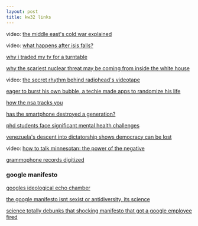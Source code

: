 ```yaml
---
layout: post
title: kw32 links
---
```


video: [the middle east's cold war explained](https://www.youtube.com/watch?v=veMFCFyOwFI)

video: [what happens after isis falls?](https://www.youtube.com/watch?v=4Ltr7x8nO2M)

[why i traded my tv for a turntable](https://blog.nathanaelsilverman.com/2017/08/05/no-tv/)

[why the scariest nuclear threat may be coming from inside the white house](https://www.vanityfair.com/news/2017/07/department-of-energy-risks-michael-lewis)

video: [the secret rhythm behind radiohead's videotape](https://www.youtube.com/watch?v=p_IHotHxIl8)

[eager to burst his own bubble,  a techie made apps to randomize his life](http://www.npr.org/sections/alltechconsidered/2017/06/08/531796329/eager-to-burst-his-own-bubble-a-techie-made-apps-to-randomize-his-life)

[how the nsa tracks you](https://media.ccc.de/v/SHA2017-402-how_the_nsa_tracks_you)

[has the smartphone destroyed a generation?](https://www.theatlantic.com/magazine/archive/2017/09/has-the-smartphone-destroyed-a-generation/534198/?single_page=true)

[phd students face significant mental health challenges](https://www.sciencemag.org/careers/2017/04/phd-students-face-significant-mental-health-challenges)

[venezuela's descent into dictatorship shows democracy can be lost](http://www.latimes.com/opinion/topoftheticket/la-na-tt-venezuela-democracy-20170801-story.html#nws=mcnewsletter)

video: [how to talk minnesotan: the power of the negative](https://youtu.be/vm-MrkoJPC8)

[grammophone records digitized](https://archive.org/details/georgeblood)

### google manifesto
[googles ideological echo chamber](https://www.documentcloud.org/documents/3914586-Googles-Ideological-Echo-Chamber.html)

[the google manifesto isnt sexist or antidiversity, its science](https://beta.theglobeandmail.com/opinion/no-the-google-manifesto-isnt-sexist-or-anti-diversity-its-science/article35903359/?ref=https://www.theglobeandmail.com&service=mobile)

[science totally debunks that shocking manifesto that got a google employee fired](https://www.sciencealert.com/a-google-employee-was-fired-after-blaming-biology-for-tech-s-gender-gap-but-the-science-shows-he-s-wrong)